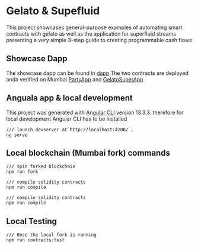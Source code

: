 # Gelato & Supefluid

This project showcases general-purpose examples of automating smart contracts with gelato as well as the application for superfluid streams presenting a very simple 3-step guide to creating programmable cash flows

## Showcase Dapp
The showcase dapp can be found in [dapp](https://gelato-superapp.web.app/party)
The two contracts are deployed anda verified on Mumbai [PartyApp](https://mumbai.polygonscan.com/address/0x91946A25711aD12636C08953fF40f01d9303318f) and [GelatoSuperApp](https://mumbai.polygonscan.com/address/0x5e12E82e1abD457F81F90109dB743d71799C4aA0)



## Anguala app & local development
This project was generated with [Angular CLI](https://github.com/angular/angular-cli) version 13.3.3.
therefore for local development Angular CLI has to be installed
```
/// launch devserver at`http://localhost:4200/`.
ng serve
````

## Local blockchain (Mumbai fork) commands
```
/// spin forked blockchain
npm run fork
````
```
/// compile solidity contracts
npm run compile
````

```
/// compile solidity contracts
npm run compile
````

## Local Testing
```
/// Once the local fork is running
npm run contracts:test
````
